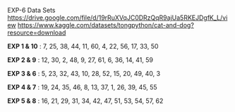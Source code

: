 EXP-6 Data Sets
https://drive.google.com/file/d/19rRuXVqJC0DRzQqR9ajUa5RKEJDgfK_L/view
https://www.kaggle.com/datasets/tongpython/cat-and-dog?resource=download

**EXP 1 & 10** : 7, 25, 38, 44, 11, 60, 4, 22, 56, 17, 33, 50


**EXP 2 & 9** : 12, 30, 2, 48, 9, 27, 61, 6, 36, 14, 41, 59


**EXP 3 & 6** : 5, 23, 32, 43, 10, 28, 52, 15, 20, 49, 40, 3


**EXP 4 & 7** : 19, 24, 35, 46, 8, 13, 37, 1, 26, 39, 45, 55


**EXP 5 & 8** : 16, 21, 29, 31, 34, 42, 47, 51, 53, 54, 57, 62
